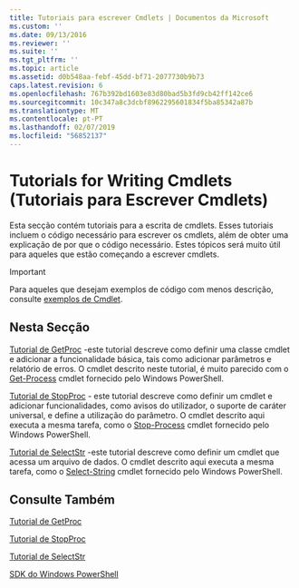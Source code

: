 ```yaml
---
title: Tutoriais para escrever Cmdlets | Documentos da Microsoft
ms.custom: ''
ms.date: 09/13/2016
ms.reviewer: ''
ms.suite: ''
ms.tgt_pltfrm: ''
ms.topic: article
ms.assetid: d0b548aa-febf-45dd-bf71-2077730b9b73
caps.latest.revision: 6
ms.openlocfilehash: 767b392bd1603e83d80bad5b3fd9cb42ff142ce6
ms.sourcegitcommit: 10c347a8c3dcbf8962295601834f5ba85342a87b
ms.translationtype: MT
ms.contentlocale: pt-PT
ms.lasthandoff: 02/07/2019
ms.locfileid: "56852137"
---
```

# <a name="tutorials-for-writing-cmdlets"></a>Tutorials for Writing Cmdlets (Tutoriais para Escrever Cmdlets)

Esta secção contém tutoriais para a escrita de cmdlets. Esses tutoriais incluem o código necessário para escrever os cmdlets, além de obter uma explicação de por que o código necessário. Estes tópicos será muito útil para aqueles que estão começando a escrever cmdlets.

> [!IMPORTANT]
> Para aqueles que desejam exemplos de código com menos descrição, consulte [exemplos de Cmdlet](./cmdlet-samples.md).

## <a name="in-this-section"></a>Nesta Secção

[Tutorial de GetProc](./getproc-tutorial.md) -este tutorial descreve como definir uma classe cmdlet e adicionar a funcionalidade básica, tais como adicionar parâmetros e relatório de erros. O cmdlet descrito neste tutorial, é muito parecido com o [Get-Process](/powershell/module/Microsoft.PowerShell.Management/Get-Process) cmdlet fornecido pelo Windows PowerShell.

[Tutorial de StopProc](./stopproc-tutorial.md) - este tutorial descreve como definir um cmdlet e adicionar funcionalidades, como avisos do utilizador, o suporte de caráter universal, e define a utilização do parâmetro. O cmdlet descrito aqui executa a mesma tarefa, como o [Stop-Process](/powershell/module/Microsoft.PowerShell.Management/Stop-Process) cmdlet fornecido pelo Windows PowerShell.

[Tutorial de SelectStr](./selectstr-tutorial.md) -este tutorial descreve como definir um cmdlet que acessa um arquivo de dados. O cmdlet descrito aqui executa a mesma tarefa, como o [Select-String](/powershell/module/microsoft.powershell.utility/select-string) cmdlet fornecido pelo Windows PowerShell.

## <a name="see-also"></a>Consulte Também

[Tutorial de GetProc](./getproc-tutorial.md)

[Tutorial de StopProc](./stopproc-tutorial.md)

[Tutorial de SelectStr](./selectstr-tutorial.md)

[SDK do Windows PowerShell](../windows-powershell-reference.md)
